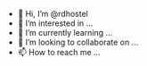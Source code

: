 - 👋 Hi, I’m @rdhostel
- 👀 I’m interested in ...
- 🌱 I’m currently learning ...
- 💞️ I’m looking to collaborate on ...
- 📫 How to reach me ...

<!---
rdhostel/rdhostel is a ✨ special ✨ repository because its `README.md` (this file) appears on your GitHub profile.
You can click the Preview link to take a look at your changes.
--->
